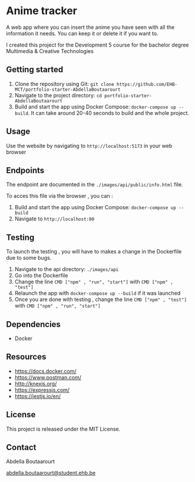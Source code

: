 # Anime tracker

A web app where you can insert the anime you have seen with all the information it needs. You can keep it or delete it if you want to.

I created this project for the Development 5 course for the bachelor degree Multimedia & Creative Technologies

## Getting started

1. Clone the repository using Git: `git clone https://github.com/EHB-MCT/portfolio-starter-AbdellaBoutaarourt`
2. Navigate to the project directory: `cd portfolio-starter-AbdellaBoutaarourt`
3. Build and start the app using Docker Compose: `docker-compose up --build`. It can take around 20-40 seconds to build and the whole project.

## Usage

Use the website by navigating to `http://localhost:5173` in your web browser

## Endpoints

The endpoint are documented in the `./images/api/public/info.html` file.

To acces this file via the browser , you can :

1. Build and start the app using Docker Compose: `docker-compose up --build`
2. Navigate to `http://localhost:80`

## Testing

To launch the testing , you will have to makes a change in the Dockerfile due to some bugs.

1. Navigate to the api directory: `./images/api`
2. Go into the Dockerfile
3. Change the line `CMD ["npm" , "run", "start"]` with `CMD ["npm" , "test"]`
4. Relaunch the app with `docker-compose up --build` if it was launched
5. Once you are done with testing , change the line `CMD ["npm" , "test"]` with `CMD ["npm" , "run", "start"]`

## Dependencies

- Docker

## Resources

- https://docs.docker.com/
- https://www.postman.com/
- http://knexjs.org/
- https://expressjs.com/
- https://jestjs.io/en/

## License

This project is released under the MIT License.

## Contact

Abdella Boutaarourt

abdella.boutaarourt@student.ehb.be

